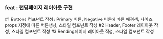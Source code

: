 ### feat : 랜딩페이지 레이아웃 구현
#1 Buttons 컴포넌트 작성 : Primary 버튼, Negative 버튼에 따른 배경색, 사이즈 props 지정에 따른 버튼생성, 스타일 컴포넌트 작성
#2 Header, Footer 레이아웃 작성, 스타일 컴포넌트 작성
#3 Rending페이지 레이아웃 작성, 스타일 컴포넌트 작성